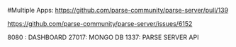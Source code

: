 #Multiple Apps:
https://github.com/parse-community/parse-server/pull/139

https://github.com/parse-community/parse-server/issues/6152



8080 : DASHBOARD
27017: MONGO DB
1337: PARSE SERVER API